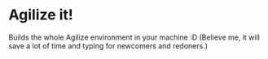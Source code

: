 # Agilize it!
Builds the whole Agilize environment in your machine :D
(Believe me, it will save a lot of time and typing for newcomers and redoners.)

